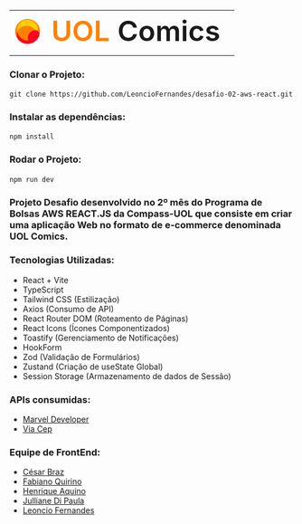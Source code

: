 <table align="center">
  <tr>
    <td>
      <img src="public/logoUOL.png" alt="Texto alternativo" width="50px"/>
    </td>
    <td style="font-weight: 600; font-size: 50px; padding-left: 10px;">
      <span style="color: #FF8100;">UOL</span> Comics
    </td>
  </tr>
</table>

### Clonar o Projeto:
```
git clone https://github.com/LeoncioFernandes/desafio-02-aws-react.git
```

### Instalar as dependências:

```
npm install
```

### Rodar o Projeto:

```
npm run dev
```

### Projeto Desafio desenvolvido no 2º mês do Programa de Bolsas AWS REACT.JS da Compass-UOL que consiste em criar uma aplicação Web no formato de e-commerce denominada **UOL Comics**.

### Tecnologias Utilizadas:

- React + Vite
- TypeScript
- Tailwind CSS (Estilização)
- Axios (Consumo de API)
- React Router DOM (Roteamento de Páginas)
- React Icons (Ícones Componentizados)
- Toastify (Gerenciamento de Notificações)
- HookForm
- Zod (Validação de Formulários)
- Zustand (Criação de useState Global)
- Session Storage (Armazenamento de dados de Sessão)

### APIs consumidas:

- [Marvel Developer](https://developer.marvel.com/docs)
- [Via Cep](https://viacep.com.br/)

### Equipe de FrontEnd:

- [César Braz](https://github.com/CesarBraz7)
- [Fabiano Quirino](https://github.com/fabianoqss)
- [Henrique Aquino](https://github.com/henriqueaquino)
- [Julliane Di Paula](https://github.com/jullianedipaula)
- [Leoncio Fernandes](https://github.com/LeoncioFernandes)